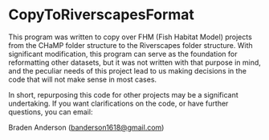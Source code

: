 # CopyToRiverscapesFormat
This program was written to copy over FHM (Fish Habitat Model) projects from the CHaMP folder structure to the Riverscapes folder structure. With significant modification, this program can serve as the foundation for reformatting other datasets, but it was not written with that purpose in mind, and the peculiar needs of this project lead to us making decisions in the code that will not make sense in most cases. 

In short, repurposing this code for other projects may be a significant undertaking. If you want clarifications on the code, or have further questions, you can email:

Braden Anderson (banderson1618@gmail.com)
